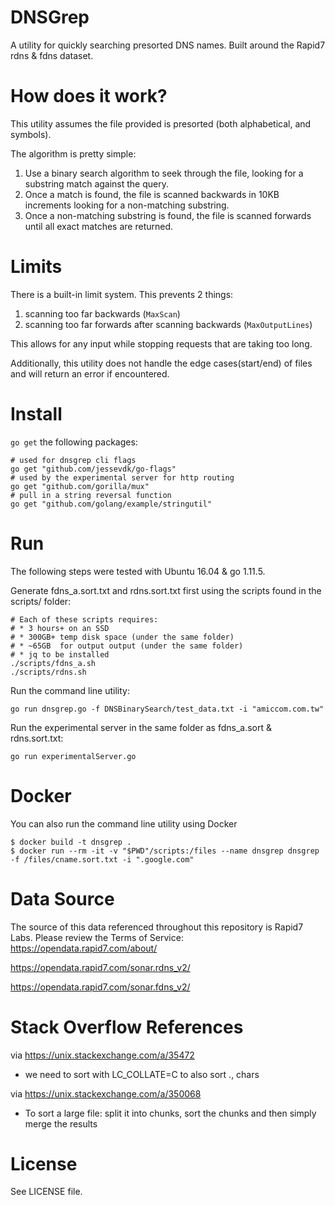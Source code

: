 # DNSGrep
A utility for quickly searching presorted DNS names. Built around the Rapid7 rdns & fdns dataset.

# How does it work?

This utility assumes the file provided is presorted (both alphabetical, and symbols).

The algorithm is pretty simple:
1) Use a binary search algorithm to seek through the file, looking for a substring match against the query.
2) Once a match is found, the file is scanned backwards in 10KB increments looking for a non-matching substring.
3) Once a non-matching substring is found, the file is scanned forwards until all exact matches are returned.

# Limits

There is a built-in limit system. This prevents 2 things:
1) scanning too far backwards (`MaxScan`)
2) scanning too far forwards after scanning backwards (`MaxOutputLines`)

This allows for any input while stopping requests that are taking too long.

Additionally, this utility does not handle the edge cases(start/end) of files and will return an error if encountered.

# Install

`go get` the following packages:

```
# used for dnsgrep cli flags
go get "github.com/jessevdk/go-flags"
# used by the experimental server for http routing
go get "github.com/gorilla/mux"
# pull in a string reversal function
go get "github.com/golang/example/stringutil"

```

# Run

The following steps were tested with Ubuntu 16.04 & go 1.11.5.

Generate fdns_a.sort.txt and rdns.sort.txt first using the scripts found in the scripts/ folder:
```
# Each of these scripts requires:
# * 3 hours+ on an SSD
# * 300GB+ temp disk space (under the same folder)
# * ~65GB  for output output (under the same folder)
# * jq to be installed
./scripts/fdns_a.sh
./scripts/rdns.sh
```


Run the command line utility:
```
go run dnsgrep.go -f DNSBinarySearch/test_data.txt -i "amiccom.com.tw"
```

Run the experimental server in the same folder as fdns_a.sort & rdns.sort.txt:
```
go run experimentalServer.go
```

# Docker 

You can also run the command line utility using Docker
```
$ docker build -t dnsgrep .
$ docker run --rm -it -v "$PWD"/scripts:/files --name dnsgrep dnsgrep -f /files/cname.sort.txt -i ".google.com"
```

# Data Source
The source of this data referenced throughout this repository is Rapid7 Labs. Please review the Terms of Service:
https://opendata.rapid7.com/about/

https://opendata.rapid7.com/sonar.rdns_v2/

https://opendata.rapid7.com/sonar.fdns_v2/

# Stack Overflow References

via https://unix.stackexchange.com/a/35472
* we need to sort with LC_COLLATE=C to also sort ., chars

via https://unix.stackexchange.com/a/350068
 * To sort a large file: split it into chunks, sort the chunks and then simply merge the results



# License

See LICENSE file.
